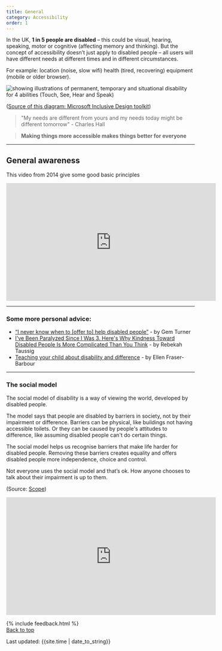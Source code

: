 ```yaml
---
title: General
category: Accessibility
order: 1
---
```


In the UK, **1 in 5 people are disabled** – this could be visual, hearing, speaking, motor or cognitive (affecting memory and thinking). But the concept of accessibility doesn’t just apply to disabled people – all users will have different needs at different times and in different circumstances.

For example: location (noise, slow wifi) health (tired, recovering) equipment (mobile or older browser).

![showing illustrations of permanent, temporary and situational disability for 4 abilities (Touch, See, Hear and Speak)](/images/a11y/inclusive-toolkit-microsoft.png)

(<a href="https://download.microsoft.com/download/b/0/d/b0d4bf87-09ce-4417-8f28-d60703d672ed/inclusive_toolkit_manual_final.pdf" target="_blank">Source of this diagram: Microsoft Inclusive Design toolkit</a>)

> "My needs are different from yours and my needs today might be different tomorrow" - Charles Hall

<blockquote class="info">
  <p><strong>Making things more accessible makes things better for everyone</strong></p>
</blockquote>

<hr class="big">

## General awareness

This video from 2014 give some good basic principles
<iframe width="560" height="315" src="https://www.youtube.com/embed/Gv1aDEFlXq8" frameborder="0" allow="accelerometer; autoplay; clipboard-write; encrypted-media; gyroscope; picture-in-picture" allowfullscreen></iframe>

<hr class="big">

### Some more personal advice:
- <a href="https://gemturner.com/i-never-know-when-to-offer-to-help-disabled-people/" target="_blank">“I never know when to [offer to] help disabled people”</a> - by Gem Turner
- <a href="https://time.com/5881597/disability-kindness/" target="_blank">I've Been Paralyzed Since I Was 3. Here's Why Kindness Toward Disabled People Is More Complicated Than You Think</a> - by Rebekah Taussig
- <a href="https://amp.abc.net.au/article/everyday/11739256" target="_blank">Teaching your child about disability and difference</a> - by Ellen Fraser-Barbour 

<hr class="big">

### The social model
The social model of disability is a way of viewing the world, developed by disabled people. 

The model says that people are disabled by barriers in society, not by their impairment or difference. Barriers can be physical, like buildings not having accessible toilets. Or they can be caused by people's attitudes to difference, like assuming disabled people can't do certain things.

The social model helps us recognise barriers that make life harder for disabled people. Removing these barriers creates equality and offers disabled people more independence, choice and control.

Not everyone uses the social model and that’s ok. How anyone chooses to talk about their impairment is up to them. 

(Source: <a href="https://www.scope.org.uk/about-us/social-model-of-disability/" target="_blank">Scope</a>)

<iframe width="560" height="315" src="https://www.youtube.com/embed/3m_EbRH1aF4" frameborder="0" allow="accelerometer; autoplay; clipboard-write; encrypted-media; gyroscope; picture-in-picture" allowfullscreen></iframe>


{% include feedback.html %}
<br>
<a href="#" class="button">Back to top</a>

<div>Last updated: {{site.time | date_to_string}}</div>

<!-- 
<a href="" target="_blank"></a>
<p style="margin-bottom: 0">
-->